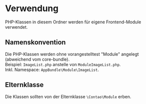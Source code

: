 # Verwendung

PHP-Klassen in diesem Ordner werden für eigene Frontend-Module verwendet.  

## Namenskonvention

Die PHP-Klassen werden ohne vorangestelltest "Module" angelegt (abweichend vom core-bundle).  
Beispiel: `ImageList.php` anstelle von `ModuleImageList.php`.  
Inkl. Namespace: `AppBundle\Module\ImageList`.

## Elternklasse

Die Klassen sollten von der Elternklasse `\Contao\Module` erben.  
